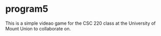 # program5

This is a simple videao game for the CSC 220 class at the University of Mount Union to collaborate on.

